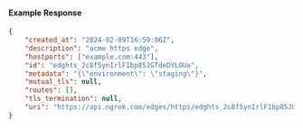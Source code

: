 <!-- Code generated for API Clients. DO NOT EDIT. -->

#### Example Response

```json
{
	"created_at": "2024-02-09T16:59:06Z",
	"description": "acme https edge",
	"hostports": ["example.com:443"],
	"id": "edghts_2c8f5ynIrlF1bp85JGTdeDYLOUa",
	"metadata": "{\"environment\": \"staging\"}",
	"mutual_tls": null,
	"routes": [],
	"tls_termination": null,
	"uri": "https://api.ngrok.com/edges/https/edghts_2c8f5ynIrlF1bp85JGTdeDYLOUa"
}
```
